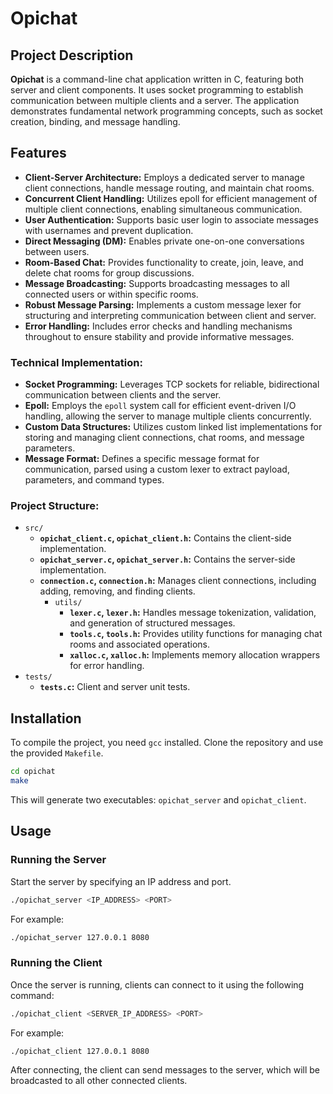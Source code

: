 
# Opichat

## Project Description
**Opichat** is a command-line chat application written in C, featuring both server and client components. It uses socket programming to establish communication between multiple clients and a server. The application demonstrates fundamental network programming concepts, such as socket creation, binding, and message handling.

## Features
- **Client-Server Architecture:** Employs a dedicated server to manage client connections, handle message routing, and maintain chat rooms.
- **Concurrent Client Handling:** Utilizes epoll for efficient management of multiple client connections, enabling simultaneous communication.
- **User Authentication:**  Supports basic user login to associate messages with usernames and prevent duplication.
- **Direct Messaging (DM):** Enables private one-on-one conversations between users.
- **Room-Based Chat:**  Provides functionality to create, join, leave, and delete chat rooms for group discussions. 
- **Message Broadcasting:** Supports broadcasting messages to all connected users or within specific rooms.
- **Robust Message Parsing:**  Implements a custom message lexer for structuring and interpreting communication between client and server.
- **Error Handling:** Includes error checks and handling mechanisms throughout to ensure stability and provide informative messages.

### Technical Implementation:

- **Socket Programming:** Leverages TCP sockets for reliable, bidirectional communication between clients and the server.
- **Epoll:** Employs the `epoll` system call for efficient event-driven I/O handling, allowing the server to manage multiple clients concurrently.
- **Custom Data Structures:**  Utilizes custom linked list implementations for storing and managing client connections, chat rooms, and message parameters. 
- **Message Format:** Defines a specific message format for communication, parsed using a custom lexer to extract payload, parameters, and command types. 

### Project Structure:

- `src/`
  - **`opichat_client.c`, `opichat_client.h`:** Contains the client-side implementation.
  - **`opichat_server.c`, `opichat_server.h`:** Contains the server-side implementation.
  - **`connection.c`, `connection.h`:**  Manages client connections, including adding, removing, and finding clients.
    - `utils/`
      - **`lexer.c`, `lexer.h`:**  Handles message tokenization, validation, and generation of structured messages.
      - **`tools.c`, `tools.h`:** Provides utility functions for managing chat rooms and associated operations.
      - **`xalloc.c`, `xalloc.h`:**  Implements memory allocation wrappers for error handling.
- `tests/`
  -  **`tests.c`:** Client and server unit tests.
  
## Installation
To compile the project, you need `gcc` installed. Clone the repository and use the provided `Makefile`.

```bash
cd opichat
make
```

This will generate two executables: `opichat_server` and `opichat_client`.

## Usage

### Running the Server
Start the server by specifying an IP address and port.

```bash
./opichat_server <IP_ADDRESS> <PORT>
```

For example:

```bash
./opichat_server 127.0.0.1 8080
```

### Running the Client
Once the server is running, clients can connect to it using the following command:

```bash
./opichat_client <SERVER_IP_ADDRESS> <PORT>
```

For example:

```bash
./opichat_client 127.0.0.1 8080
```

After connecting, the client can send messages to the server, which will be broadcasted to all other connected clients.
